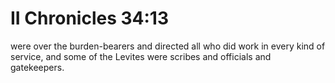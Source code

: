 # II Chronicles 34:13

were over the burden-bearers and directed all who did work in every kind of service, and some of the Levites were scribes and officials and gatekeepers.
